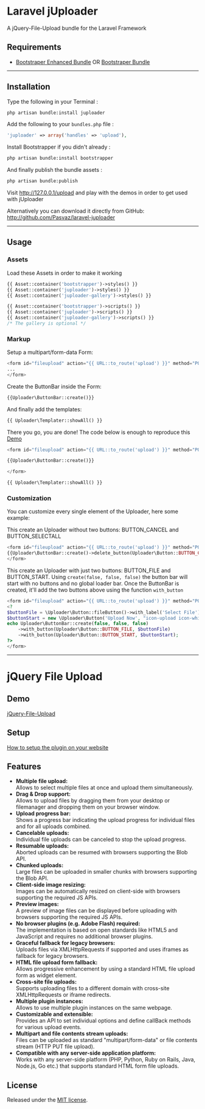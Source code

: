 # Laravel jUploader
A jQuery-File-Upload bundle for the Laravel Framework

## Requirements
* [Bootstraper Enhanced Bundle](https://github.com/Pasvaz/bootstrapper) OR [Bootstraper Bundle](https://github.com/patricktalmadge/bootstrapper/)

----
<a name='installation'></a>
## Installation

Type the following in your Terminal :

```bash
php artisan bundle:install juploader
```

Add the following to your `bundles.php` file :

```php
'juploader' => array('handles' => 'upload'),
```

Install Bootstrapper if you didn't already :

```bash
php artisan bundle:install bootstrapper
```

And finally publish the bundle assets :

```bash
php artisan bundle:publish
```

Visit http://127.0.0.1/upload and play with the demos in order to get used with jUploader

Alternatively you can download it directly from GitHub:
http://github.com/Pasvaz/laravel-juploader


----

<a name='usage'></a>
## Usage

### Assets

Load these Assets in order to make it working
```php
{{ Asset::container('bootstrapper')->styles() }}
{{ Asset::container('juploader')->styles() }}
{{ Asset::container('juploader-gallery')->styles() }}

{{ Asset::container('bootstrapper')->scripts() }}
{{ Asset::container('juploader')->scripts() }}
{{ Asset::container('juploader-gallery')->scripts() }}
/* The gallery is optional */
```

### Markup
Setup a multipart/form-data Form:
```php
<form id="fileupload" action="{{ URL::to_route('upload') }}" method="POST" enctype="multipart/form-data">
...
</form>
```
Create the ButtonBar inside the Form:
```php
{{Uploader\ButtonBar::create()}}
```

And finally add the templates:
```php
{{ Uploader\Templater::showAll() }}
```

There you go, you are done! The code below is enough to reproduce this [Demo](http://blueimp.github.com/jQuery-File-Upload/)
```php
<form id="fileupload" action="{{ URL::to_route('upload') }}" method="POST" enctype="multipart/form-data">

{{Uploader\ButtonBar::create()}}

</form>

{{ Uploader\Templater::showAll() }}
```

### Customization
You can customize every single element of the Uploader, here some example:

This create an Uploader without two buttons: BUTTON_CANCEL and BUTTON_SELECTALL
```php
<form id="fileupload" action="{{ URL::to_route('upload') }}" method="POST" enctype="multipart/form-data">
{{Uploader\ButtonBar::create()->delete_button(Uploader\Button::BUTTON_CANCEL)->delete_button(Uploader\Button::BUTTON_SELECTALL)}}
</form>
```

This create an Uploader with just two buttons: BUTTON_FILE and BUTTON_START.
Using <code>create(false, false, false)</code> the button bar will start with no buttons and no global loader bar.
Once the ButtonBar is created, it'll add the two buttons above using the function <code>with_button</code>
```php
<form id="fileupload" action="{{ URL::to_route('upload') }}" method="POST" enctype="multipart/form-data">
<?
$buttonFile = \Uploader\Button::fileButton()->with_label('Select File');
$buttonStart = new \Uploader\Button('Upload Now', "icon-upload icon-white", Uploader\Button::BUTTON_START, 'btn-success');
echo Uploader\ButtonBar::create(false, false, false)
    ->with_button(Uploader\Button::BUTTON_FILE, $buttonFile)
    ->with_button(Uploader\Button::BUTTON_START, $buttonStart);
?>
</form>
```


----

# jQuery File Upload
## Demo
[jQuery-File-Upload](http://blueimp.github.com/jQuery-File-Upload/)

## Setup
[How to setup the plugin on your website](https://github.com/blueimp/jQuery-File-Upload/wiki/Setup)

## Features
* **Multiple file upload:**  
  Allows to select multiple files at once and upload them simultaneously.
* **Drag & Drop support:**  
  Allows to upload files by dragging them from your desktop or filemanager and dropping them on your browser window.
* **Upload progress bar:**  
  Shows a progress bar indicating the upload progress for individual files and for all uploads combined.
* **Cancelable uploads:**  
  Individual file uploads can be canceled to stop the upload progress.
* **Resumable uploads:**  
  Aborted uploads can be resumed with browsers supporting the Blob API.
* **Chunked uploads:**  
  Large files can be uploaded in smaller chunks with browsers supporting the Blob API.
* **Client-side image resizing:**  
  Images can be automatically resized on client-side with browsers supporting the required JS APIs.
* **Preview images:**  
  A preview of image files can be displayed before uploading with browsers supporting the required JS APIs.
* **No browser plugins (e.g. Adobe Flash) required:**  
  The implementation is based on open standards like HTML5 and JavaScript and requires no additional browser plugins.
* **Graceful fallback for legacy browsers:**  
  Uploads files via XMLHttpRequests if supported and uses iframes as fallback for legacy browsers.
* **HTML file upload form fallback:**  
  Allows progressive enhancement by using a standard HTML file upload form as widget element.
* **Cross-site file uploads:**  
  Supports uploading files to a different domain with cross-site XMLHttpRequests or iframe redirects.
* **Multiple plugin instances:**  
  Allows to use multiple plugin instances on the same webpage.
* **Customizable and extensible:**  
  Provides an API to set individual options and define callBack methods for various upload events.
* **Multipart and file contents stream uploads:**  
  Files can be uploaded as standard "multipart/form-data" or file contents stream (HTTP PUT file upload).
* **Compatible with any server-side application platform:**  
  Works with any server-side platform (PHP, Python, Ruby on Rails, Java, Node.js, Go etc.) that supports standard HTML form file uploads.

## License
Released under the [MIT license](http://www.opensource.org/licenses/MIT).
